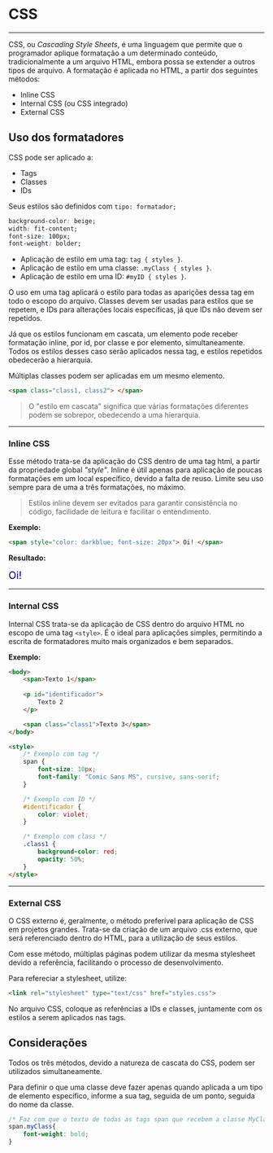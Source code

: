 # CSS

---

CSS, ou *Cascading Style Sheets*, é uma linguagem que permite que o programador aplique formatação a um determinado conteúdo, tradicionalmente a um arquivo HTML, embora possa se extender a outros tipos de arquivo.
A formatação é aplicada no HTML, a partir dos seguintes métodos:

* Inline CSS
* Internal CSS (ou CSS integrado)
* External CSS

## Uso dos formatadores

CSS pode ser aplicado a:

* Tags
* Classes
* IDs

Seus estilos são definidos com `tipo: formatador;`

```css
background-color: beige; 
width: fit-content; 
font-size: 100px; 
font-weight: bolder; 
```

* Aplicação de estilo em uma tag: `tag { styles }`.
* Aplicação de estilo em uma classe: `.myClass { styles }`.
* Aplicação de estilo em uma ID: `#myID { styles }`.

O uso em uma tag aplicará o estilo para todas as aparições dessa tag em todo o escopo do arquivo.
Classes devem ser usadas para estilos que se repetem, e IDs para alterações locais específicas, já que IDs não devem ser repetidos.

Já que os estilos funcionam em cascata, um elemento pode receber formatação inline, por id, por classe e por elemento, simultaneamente.
Todos os estilos desses caso serão aplicados nessa tag, e estilos repetidos obedecerão a hierarquia.

Múltiplas classes podem ser aplicadas em um mesmo elemento.

```html
<span class="class1, class2"> </span>
```

> O "estilo em cascata" significa que várias formatações diferentes podem se sobrepor, obedecendo a uma hierarquia.

---

### Inline CSS

Esse método trata-se da aplicação do CSS dentro de uma tag html, a partir da propriedade global *"style"*.
Inline é útil apenas para aplicação de poucas formatações em um local específico, devido a falta de reuso.
Limite seu uso sempre para de uma a três formatações, no máximo.

> Estilos inline devem ser evitados para garantir consistência no código, facilidade de leitura e facilitar o entendimento.

**Exemplo:**

```html
<span style="color: darkblue; font-size: 20px"> Oi! </span>
```

**Resultado:**

<span style="color: darkblue; font-size: 20px"> Oi! </span>

---

### Internal CSS

Internal CSS trata-se da aplicação de CSS dentro do arquivo HTML no escopo de uma tag `<style>`.
É o ideal para aplicações simples, permitindo a escrita de formatadores muito mais organizados e bem separados.

**Exemplo:**

```html
<body>
    <span>Texto 1</span>
    
    <p id="identificador">
        Texto 2
    </p>

    <span class="class1">Texto 3</span>
</body>

<style>
    /* Exemplo com tag */
    span {
        font-size: 10px;
        font-family: "Comic Sans MS", cursive, sans-serif;
    }

    /* Exemplo com ID */
    #identificador {
        color: violet;
    }

    /* Exemplo com class */
    .class1 {
        background-color: red;
        opacity: 50%;
    }
</style>
```

---

### External CSS

O CSS externo é, geralmente, o método preferível para aplicação de CSS em projetos grandes.
Trata-se da criação de um arquivo .css externo, que será referenciado dentro do HTML, para a utilização de seus estilos.

Com esse método, múltiplas páginas podem utilizar da mesma stylesheet devido a referência, facilitando o processo de desenvolvimento.

Para refereciar a stylesheet, utilize:

```html
<link rel="stylesheet" type="text/css" href="styles.css">
```

No arquivo CSS, coloque as referências a IDs e classes, juntamente com os estilos a serem aplicados nas tags.

## Considerações

Todos os três métodos, devido a natureza de cascata do CSS, podem ser utilizados simultaneamente.

Para definir o que uma classe deve fazer apenas quando aplicada a um tipo de elemento específico, informe a sua tag, seguida de um ponto, seguida do nome da classe. 

```css
/* Faz com que o texto de todas as tags span que recebem a classe MyClass fiquem em negrito. */
span.myClass{
    font-weight: bold;
}
```
